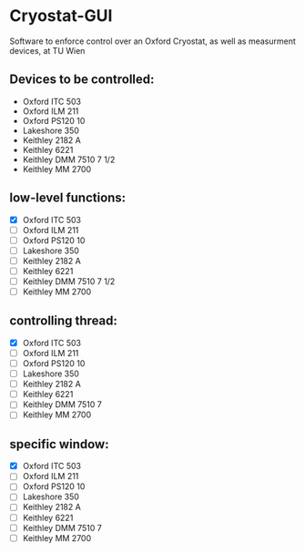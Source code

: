 # Cryostat-GUI
Software to enforce control over an Oxford Cryostat, as well as measurment devices, at TU Wien

## Devices to be controlled: 
- Oxford ITC 503
- Oxford ILM 211
- Oxford PS120 10
- Lakeshore 350
- Keithley 2182 A
- Keithley 6221
- Keithley DMM 7510 7 1/2
- Keithley MM 2700

## low-level functions: 
- [x] Oxford ITC 503
- [ ] Oxford ILM 211
- [ ] Oxford PS120 10
- [ ] Lakeshore 350
- [ ] Keithley 2182 A
- [ ] Keithley 6221
- [ ] Keithley DMM 7510 7 1/2
- [ ] Keithley MM 2700

## controlling thread: 
- [x] Oxford ITC 503
- [ ] Oxford ILM 211
- [ ] Oxford PS120 10
- [ ] Lakeshore 350
- [ ] Keithley 2182 A
- [ ] Keithley 6221
- [ ] Keithley DMM 7510 7 
- [ ] Keithley MM 2700

## specific window:
- [x] Oxford ITC 503
- [ ] Oxford ILM 211
- [ ] Oxford PS120 10
- [ ] Lakeshore 350
- [ ] Keithley 2182 A
- [ ] Keithley 6221
- [ ] Keithley DMM 7510 7 
- [ ] Keithley MM 2700